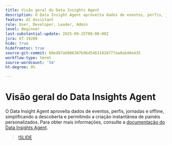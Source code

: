 ```yaml
---
title: Visão geral do Data Insights Agent
description: O Data Insight Agent aproveita dados de eventos, perfis, jornadas e offline, simplificando a descoberta e permitindo a criação instantânea de painéis personalizados.
feature: AI Assistant
role: User, Developer, Leader, Admin
level: Beginner
last-substantial-update: 2025-09-25T00:00:00Z
jira: KT-19280
hide: true
hidefromtoc: true
source-git-commit: 60ed87a6906307b96d54631028777aa0ab40e435
workflow-type: tm+mt
source-wordcount: '54'
ht-degree: 0%

---
```


# Visão geral do Data Insights Agent

O Data Insight Agent aproveita dados de eventos, perfis, jornadas e offline, simplificando a descoberta e permitindo a criação instantânea de painéis personalizados. Para obter mais informações, consulte a [documentação do Data Insights Agent](https://experienceleague.adobe.com/pt-br/docs/analytics-platform/using/cja-overview/cja-b2c-overview/data-analysis-ai).

>[!SLIDE](data-insights-agent-overview)
